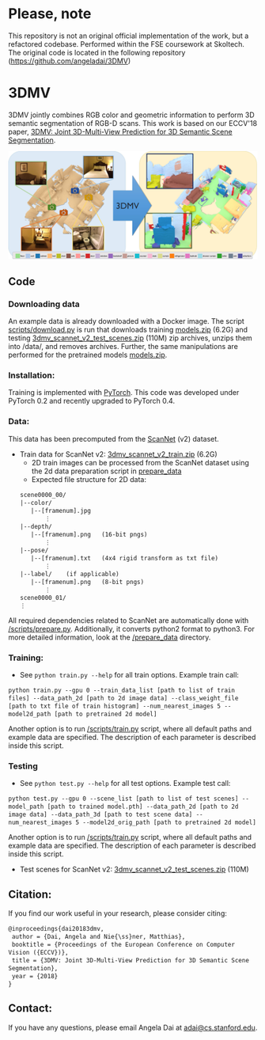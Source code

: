 # Please, note

This repository is not an original official implementation of the work, but a refactored codebase. Performed within the FSE coursework at Skoltech.
The original code is located in the following repository (https://github.com/angeladai/3DMV)

# 3DMV

3DMV jointly combines RGB color and geometric information to perform 3D semantic segmentation of RGB-D scans. This work is based on our ECCV'18 paper, [
3DMV: Joint 3D-Multi-View Prediction for 3D Semantic Scene Segmentation](https://arxiv.org/pdf/1803.10409.pdf).

[<img src="images/teaser.jpg">](https://arxiv.org/abs/1803.10409)


## Code
### Downloading data 
   An example data is already downloaded with a Docker image. The script [scripts/download.py](https://github.com/Nik212/FSE_project_team_6/blob/main/scripts/download.py) is run that downloads training [models.zip](http://kaldir.vc.in.tum.de/adai/3DMV/models.zip) (6.2G) and testing [3dmv_scannet_v2_test_scenes.zip](http://kaldir.vc.in.tum.de/adai/3DMV/data/3dmv_scannet_v2_test_scenes.zip) (110M) zip archives, unzips them into /data/, and removes archives. Further, the same manipulations are performed for the pretrained models [models.zip](http://kaldir.vc.in.tum.de/adai/3DMV/models.zip).

### Installation:  
Training is implemented with [PyTorch](https://pytorch.org/). This code was developed under PyTorch 0.2 and recently upgraded to PyTorch 0.4.


### Data:
This data has been precomputed from the [ScanNet](http://www.scan-net.org/) (v2) dataset.
* Train data for ScanNet v2: [3dmv_scannet_v2_train.zip](http://kaldir.vc.in.tum.de/adai/3DMV/data/3dmv_scannet_v2_train.zip) (6.2G)
    * 2D train images can be processed from the ScanNet dataset using the 2d data preparation script in [prepare_data](prepare_data)
    * Expected file structure for 2D data:
    ```
    scene0000_00/
    |--color/
       |--[framenum].jpg
           ⋮
    |--depth/
       |--[framenum].png   (16-bit pngs)
           ⋮
    |--pose/
       |--[framenum].txt   (4x4 rigid transform as txt file)
           ⋮
    |--label/    (if applicable)
       |--[framenum].png   (8-bit pngs)
           ⋮
    scene0000_01/
    ⋮
    ```
    
All required dependencies related to ScanNet are automatically done with [/scripts/prepare.py](https://github.com/Nik212/FSE_project_team_6/blob/main/scripts/prepare.py). Additionally, it converts python2 format to python3. For more detailed information, look at the [/prepare_data](https://github.com/Nik212/FSE_project_team_6/tree/main/prepare_data) directory.
   

### Training:  
* See `python train.py --help` for all train options. 
Example train call:
```
python train.py --gpu 0 --train_data_list [path to list of train files] --data_path_2d [path to 2d image data] --class_weight_file [path to txt file of train histogram] --num_nearest_images 5 --model2d_path [path to pretrained 2d model]
```

Another option is to run [/scripts/train.py](https://github.com/Nik212/FSE_project_team_6/blob/main/scripts/train.py) script, where all default paths and example data are specified. The description of each parameter is described inside this script.

### Testing
* See `python test.py --help` for all test options. 
Example test call:
```
python test.py --gpu 0 --scene_list [path to list of test scenes] --model_path [path to trained model.pth] --data_path_2d [path to 2d image data] --data_path_3d [path to test scene data] --num_nearest_images 5 --model2d_orig_path [path to pretrained 2d model]
```

Another option is to run [/scripts/train.py](https://github.com/Nik212/FSE_project_team_6/blob/main/scripts/test.py) script, where all default paths and example data are specified. The description of each parameter is described inside this script.

* Test scenes for ScanNet v2: [3dmv_scannet_v2_test_scenes.zip](http://kaldir.vc.in.tum.de/adai/3DMV/data/3dmv_scannet_v2_test_scenes.zip) (110M)


## Citation:  
If you find our work useful in your research, please consider citing:
```
@inproceedings{dai20183dmv,
 author = {Dai, Angela and Nie{\ss}ner, Matthias},
 booktitle = {Proceedings of the European Conference on Computer Vision ({ECCV})},
 title = {3DMV: Joint 3D-Multi-View Prediction for 3D Semantic Scene Segmentation},
 year = {2018}
}
```

## Contact:
If you have any questions, please email Angela Dai at adai@cs.stanford.edu.
